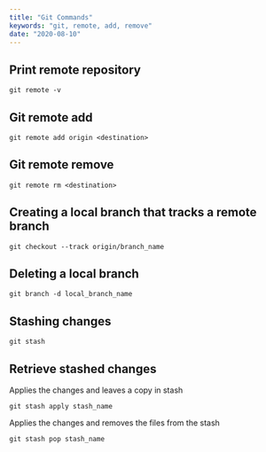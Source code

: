 ```yaml
---
title: "Git Commands"
keywords: "git, remote, add, remove"
date: "2020-08-10"
---
```


## Print remote repository

```
git remote -v
```

## Git remote add

```
git remote add origin <destination>
```

## Git remote remove

```
git remote rm <destination>
```

## Creating a local branch that tracks a remote branch

```
git checkout --track origin/branch_name
```

## Deleting a local branch

```
git branch -d local_branch_name
```

## Stashing changes

```
git stash
```

## Retrieve stashed changes

Applies the changes and leaves a copy in stash

```
git stash apply stash_name
```

Applies the changes and removes the files from the stash

```
git stash pop stash_name
```
